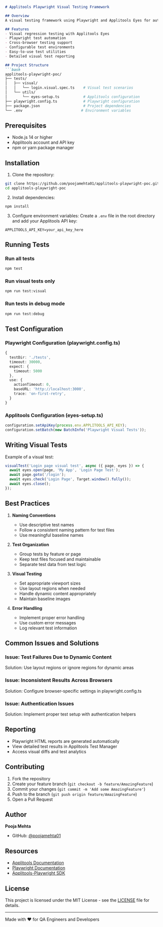 ```markdown:README.md
# Applitools Playwright Visual Testing Framework

## Overview
A visual testing framework using Playwright and Applitools Eyes for automated visual testing. This framework enables reliable visual regression testing with cross-browser and cross-device coverage.

## Features
- Visual regression testing with Applitools Eyes
- Playwright test automation
- Cross-browser testing support
- Configurable test environments
- Easy-to-use test utilities
- Detailed visual test reporting

## Project Structure
```bash
applitools-playwright-poc/
├── tests/
│   ├── visual/
│   │   └── login.visual.spec.ts    # Visual test scenarios
│   └── utils/
│       └── eyes-setup.ts           # Applitools configuration
├── playwright.config.ts            # Playwright configuration
├── package.json                    # Project dependencies
└── .env                           # Environment variables
```

## Prerequisites
- Node.js 14 or higher
- Applitools account and API key
- npm or yarn package manager

## Installation

1. Clone the repository:
```bash
git clone https://github.com/poojamehta01/applitools-playwright-poc.git
cd applitools-playwright-poc
```

2. Install dependencies:
```bash
npm install
```

3. Configure environment variables:
Create a `.env` file in the root directory and add your Applitools API key:
```plaintext
APPLITOOLS_API_KEY=your_api_key_here
```

## Running Tests

### Run all tests
```bash
npm test
```

### Run visual tests only
```bash
npm run test:visual
```

### Run tests in debug mode
```bash
npm run test:debug
```

## Test Configuration

### Playwright Configuration (playwright.config.ts)
```typescript
{
  testDir: './tests',
  timeout: 30000,
  expect: {
    timeout: 5000
  },
  use: {
    actionTimeout: 0,
    baseURL: 'http://localhost:3000',
    trace: 'on-first-retry',
  }
}
```

### Applitools Configuration (eyes-setup.ts)
```typescript
configuration.setApiKey(process.env.APPLITOOLS_API_KEY);
configuration.setBatch(new BatchInfo('Playwright Visual Tests'));
```

## Writing Visual Tests
Example of a visual test:
```typescript
visualTest('Login page visual test', async ({ page, eyes }) => {
  await eyes.open(page, 'My App', 'Login Page Test');
  await page.goto('/login');
  await eyes.check('Login Page', Target.window().fully());
  await eyes.close();
});
```

## Best Practices
1. **Naming Conventions**
   - Use descriptive test names
   - Follow a consistent naming pattern for test files
   - Use meaningful baseline names

2. **Test Organization**
   - Group tests by feature or page
   - Keep test files focused and maintainable
   - Separate test data from test logic

3. **Visual Testing**
   - Set appropriate viewport sizes
   - Use layout regions when needed
   - Handle dynamic content appropriately
   - Maintain baseline images

4. **Error Handling**
   - Implement proper error handling
   - Use custom error messages
   - Log relevant test information

## Common Issues and Solutions

### Issue: Test Failures Due to Dynamic Content
Solution: Use layout regions or ignore regions for dynamic areas

### Issue: Inconsistent Results Across Browsers
Solution: Configure browser-specific settings in playwright.config.ts

### Issue: Authentication Issues
Solution: Implement proper test setup with authentication helpers

## Reporting
- Playwright HTML reports are generated automatically
- View detailed test results in Applitools Test Manager
- Access visual diffs and test analytics

## Contributing
1. Fork the repository
2. Create your feature branch (`git checkout -b feature/AmazingFeature`)
3. Commit your changes (`git commit -m 'Add some AmazingFeature'`)
4. Push to the branch (`git push origin feature/AmazingFeature`)
5. Open a Pull Request

## Author
**Pooja Mehta**
- GitHub: [@poojamehta01](https://github.com/poojamehta01)

## Resources
- [Applitools Documentation](https://applitools.com/docs/)
- [Playwright Documentation](https://playwright.dev/)
- [Applitools-Playwright SDK](https://www.npmjs.com/package/@applitools/eyes-playwright)

## License
This project is licensed under the MIT License - see the [LICENSE](LICENSE) file for details.

---
Made with ❤️ for QA Engineers and Developers
```

